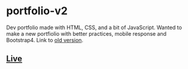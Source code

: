 # portfolio-v2
Dev portfolio made with HTML, CSS, and a bit of JavaScript. Wanted to make a new portfiolio with better practices, mobile response and Bootstrap4. Link to [old version](https://do-jonathan4.github.io/portfolio/).

## [Live](https://do-jonathan4.github.io/portfolio-v2/](https://do-jonathan4.github.io/portfolio-v2/))
